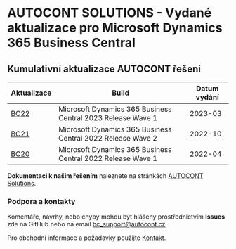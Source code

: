 # AUTOCONT SOLUTIONS - Vydané aktualizace pro Microsoft Dynamics 365 Business Central

## Kumulativní aktualizace AUTOCONT řešení  

|Aktualizace  |Build  |Datum vydání  |
|---------|---------|---------|
|[BC22](Changes/BC22/Updates-bv22.md) |Microsoft Dynamics 365 Business Central 2023 Release Wave 1 |2023-03 |
|[BC21](Changes/BC21/Updates-bc21.md) |Microsoft Dynamics 365 Business Central 2022 Release Wave 2  |2022-10 |
|[BC20](Changes/BC20/Updates-bc20.md) |Microsoft Dynamics 365 Business Central 2022 Release Wave 1  |2022-04 |


**Dokumentaci k našim řešením** naleznete na stránkách [AUTOCONT Solutions](https://www.acdynamics365.cz/docs/en-us/dynamics365/business-central/AC-Solutions/ac-solutions.html).

### Podpora a kontakty  

Komentáře, návrhy, nebo chyby mohou být hlášeny prostřednictvím **Issues** zde na GitHub nebo na email [bc_support@autocont.cz](mailto:bc_support@autocont.cz).  

Pro obchodní informace a požadavky použijte [Kontakt](https://www.acdynamics365.cz/kontakt).
